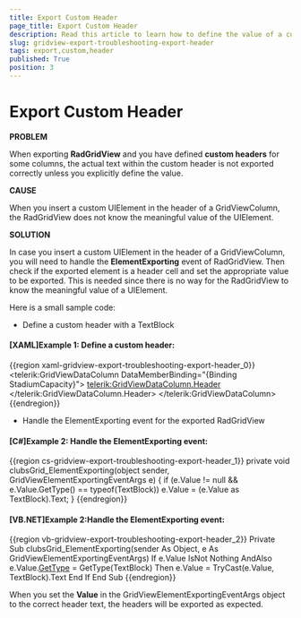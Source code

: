 ```yaml
---
title: Export Custom Header
page_title: Export Custom Header
description: Read this article to learn how to define the value of a custom header in Telerik's {{ site.framework_name }} DataGrid in order to export it correctly.
slug: gridview-export-troubleshooting-export-header
tags: export,custom,header
published: True
position: 3
---
```


# Export Custom Header

__PROBLEM__

When exporting __RadGridView__ and you have defined __custom headers__ for some columns, the actual text within the custom header is not exported correctly unless you explicitly define the value. 


__CAUSE__

When you insert a custom UIElement in the header of a GridViewColumn, the RadGridView does not know the meaningful value of the UIElement.

__SOLUTION__

In case you insert a custom UIElement in the header of a GridViewColumn, you will need to handle the __ElementExporting__ event of RadGridView. Then check if the exported element is a header cell and set the appropriate value to be exported. This is needed since there is no way for the RadGridView to know the meaningful value of a UIElement.
          
Here is a small sample code:      

* Define a custom header with a TextBlock
        
#### __[XAML]Example 1: Define a custom header:__

{{region xaml-gridview-export-troubleshooting-export-header_0}}
	<telerik:GridViewDataColumn DataMemberBinding="{Binding StadiumCapacity}">
	    <telerik:GridViewDataColumn.Header>
	        <TextBlock Text="Stadium capacity (seats)"
	        TextWrapping="Wrap"/>
	    </telerik:GridViewDataColumn.Header>
	</telerik:GridViewDataColumn>
{{endregion}}

* Handle the ElementExporting event for the exported RadGridView
        
#### __[C#]Example 2: Handle the ElementExporting event:__

{{region cs-gridview-export-troubleshooting-export-header_1}}
	private void clubsGrid_ElementExporting(object sender, GridViewElementExportingEventArgs e)
	{
	    if (e.Value != null && e.Value.GetType() == typeof(TextBlock))
	        e.Value = (e.Value as TextBlock).Text;
	}
{{endregion}}

#### __[VB.NET]Example 2:Handle the ElementExporting event:__

{{region vb-gridview-export-troubleshooting-export-header_2}}
	Private Sub clubsGrid_ElementExporting(sender As Object, e As GridViewElementExportingEventArgs)
	    If e.Value IsNot Nothing AndAlso e.Value.[GetType]() = GetType(TextBlock) Then
	        e.Value = TryCast(e.Value, TextBlock).Text
	    End If
	End Sub
{{endregion}}

When you set the __Value__ in the GridViewElementExportingEventArgs object to the correct header text, the headers will be exported as expected.
        



